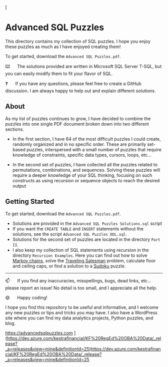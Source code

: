 [
# Advanced SQL Puzzles

This directory contains my collection of SQL puzzles.  I hope you enjoy these puzzles as much as I have enjoyed creating them!

To get started, download the `Advanced SQL Puzzles.pdf`. 

:keyboard:&nbsp;&nbsp;&nbsp;&nbsp;&nbsp;&nbsp;The solutions provided are written in Microsoft SQL Server T-SQL, but you can easily modify them to fit your flavor of SQL.

:question:&nbsp;&nbsp;&nbsp;&nbsp;&nbsp;&nbsp;If you have any questions, please feel free to create a GitHub discussion.  I am always happy to help out and explain different solutions.

## About

As my list of puzzles continues to grow, I have decided to combine the puzzles into one single PDF document broken down into two different sections.

*  In the first section, I have 64 of the most difficult puzzles I could create, randomly organized and in no specific order.  These are primarily set-based puzzles, interspersed with a small number of puzzles that require knowledge of constraints, specific data types, cursors, loops, etc...

*  In the second set of puzzles, I have collected all the puzzles related to permutations, combinations, and sequences. Solving these puzzles will require a deeper knowledge of your SQL thinking, focusing on such constructs as using recursion or sequence objects to reach the desired output

## Getting Started

To get started, download the `Advanced SQL Puzzles.pdf`. 

*  Solutions are provided in the `Advanced SQL Puzzles Solutions.sql` script
*  If you want the `CREATE TABLE` and `INSERT` statements without the solutions, see the script `Advanced SQL Puzzles DDL.sql`.
*  Solutions for the second set of puzzles are located in the directory `Part II`.
*  I also keep my collection of SQL statements using recursion in the directory `Recursion Examples`.  Here you can find out how to solve [Markov chains](https://en.wikipedia.org/wiki/Markov_chain), solve the [Traveling Salesman](https://en.wikipedia.org/wiki/Travelling_salesman_problem) problem, calculate floor and ceiling caps, or find a solution to a [Sudoku](https://en.wikipedia.org/wiki/Sudoku) puzzle.


----------------

:mailbox:&nbsp;&nbsp;&nbsp;&nbsp;&nbsp;&nbsp;If you find any inaccuracies, misspellings, bugs, dead links, etc... please report an issue!  No detail is too small, and I appreciate all the help.

:smile:&nbsp;&nbsp;&nbsp;&nbsp;&nbsp;&nbsp;Happy coding!

I hope you find this repository to be useful and informative, and I welcome any new puzzles or tips and tricks you may have. I also have a WordPress site where you can find my data analytics projects, Python puzzles, and blog.

https://advancedsqlpuzzles.com
](https://dev.azure.com/kestrafinancial/KF%20RegEd%20OBA%20Data/_release?_a=releases&view=mine&definitionId=25)https://dev.azure.com/kestrafinancial/KF%20RegEd%20OBA%20Data/_release?_a=releases&view=mine&definitionId=25
